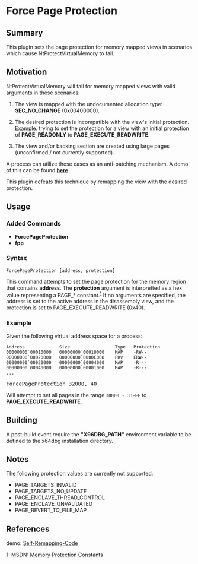 # Force Page Protection

## Summary

This plugin sets the page protection for memory mapped views in scenarios which cause NtProtectVirtualMemory to fail.

## Motivation

NtProtectVirtualMemory will fail for memory mapped views with valid arguments in these scenarios:

1. The view is mapped with the undocumented allocation type: **SEC\_NO\_CHANGE** (0x00400000). 

2. The desired protection is incompatible with the view's initial protection. Example: trying to set the protection for a view with an initial protection of **PAGE\_READONLY** to **PAGE\_EXECUTE\_READWRITE**.

3. The view and/or backing section are created using large pages (unconfirmed / not currently supported).

A process can utilize these cases as an anti-patching mechanism. A demo of this can be found **[here](https://github.com/changeofpace/Self-Remapping-Code)**.

This plugin defeats this technique by remapping the view with the desired protection.

## Usage

### Added Commands

- **ForcePageProtection**
- **fpp**

### Syntax

    ForcePageProtection [address, protection]

This command attempts to set the page protection for the memory region that contains **address**. The **protection** argument is interpretted as a hex value representing a PAGE\_* constant.<sup>[1](#reference1)</sup> If no arguments are specified, the address is set to the active address in the disassembly view, and the protection is set to PAGE\_EXECUTE\_READWRITE (0x40).

### Example

Given the following virtual address space for a process:

    Address             Size                 Type   Protection
    00000000`00010000   00000000`00010000    MAP    -RW--
    00000000`00020000   00000000`0000C000    PRV    ERW--
    00000000`00030000   00000000`00004000    MAP    -R---
    00000000`00040000   00000000`00001000    MAP    -R---
    ...

<pre>ForcePageProtection 32000, 40</pre>

Will attempt to set all pages in the range ```30000 - 33FFF``` to **PAGE\_EXECUTE\_READWRITE**.

## Building

A post-build event require the **"X96DBG\_PATH"** environment variable to be defined to the x64dbg installation directory.

## Notes

The following protection values are currently not supported:

- PAGE\_TARGETS\_INVALID
- PAGE\_TARGETS\_NO\_UPDATE
- PAGE\_ENCLAVE\_THREAD\_CONTROL
- PAGE\_ENCLAVE\_UNVALIDATED
- PAGE\_REVERT\_TO\_FILE\_MAP

## References

demo: [Self-Remapping-Code](https://github.com/changeofpace/Self-Remapping-Code)

<a name="reference1">1</a>: [MSDN: Memory Protection Constants](https://msdn.microsoft.com/en-us/library/windows/desktop/aa366786)
